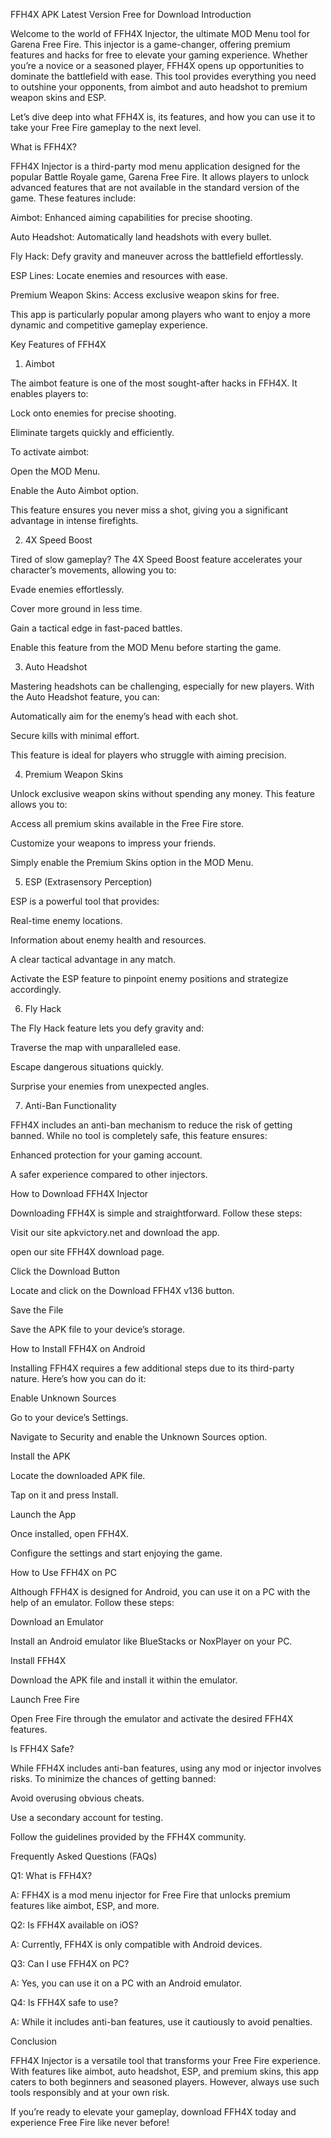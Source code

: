 FFH4X APK Latest Version Free for Download
Introduction

Welcome to the world of FFH4X Injector, the ultimate MOD Menu tool for Garena Free Fire. This injector is a game-changer, offering premium features and hacks for free to elevate your gaming experience. Whether you’re a novice or a seasoned player, FFH4X opens up opportunities to dominate the battlefield with ease. This tool provides everything you need to outshine your opponents, from aimbot and auto headshot to premium weapon skins and ESP.

Let’s dive deep into what FFH4X is, its features, and how you can use it to take your Free Fire gameplay to the next level.

What is FFH4X?

FFH4X Injector is a third-party mod menu application designed for the popular Battle Royale game, Garena Free Fire. It allows players to unlock advanced features that are not available in the standard version of the game. These features include:

Aimbot: Enhanced aiming capabilities for precise shooting.

Auto Headshot: Automatically land headshots with every bullet.

Fly Hack: Defy gravity and maneuver across the battlefield effortlessly.

ESP Lines: Locate enemies and resources with ease.

Premium Weapon Skins: Access exclusive weapon skins for free.

This app is particularly popular among players who want to enjoy a more dynamic and competitive gameplay experience.

Key Features of FFH4X

1. Aimbot

The aimbot feature is one of the most sought-after hacks in FFH4X. It enables players to:

Lock onto enemies for precise shooting.

Eliminate targets quickly and efficiently.

To activate aimbot:

Open the MOD Menu.

Enable the Auto Aimbot option.

This feature ensures you never miss a shot, giving you a significant advantage in intense firefights.

2. 4X Speed Boost

Tired of slow gameplay? The 4X Speed Boost feature accelerates your character’s movements, allowing you to:

Evade enemies effortlessly.

Cover more ground in less time.

Gain a tactical edge in fast-paced battles.

Enable this feature from the MOD Menu before starting the game.

3. Auto Headshot

Mastering headshots can be challenging, especially for new players. With the Auto Headshot feature, you can:

Automatically aim for the enemy’s head with each shot.

Secure kills with minimal effort.

This feature is ideal for players who struggle with aiming precision.

4. Premium Weapon Skins

Unlock exclusive weapon skins without spending any money. This feature allows you to:

Access all premium skins available in the Free Fire store.

Customize your weapons to impress your friends.

Simply enable the Premium Skins option in the MOD Menu.

5. ESP (Extrasensory Perception)

ESP is a powerful tool that provides:

Real-time enemy locations.

Information about enemy health and resources.

A clear tactical advantage in any match.

Activate the ESP feature to pinpoint enemy positions and strategize accordingly.

6. Fly Hack

The Fly Hack feature lets you defy gravity and:

Traverse the map with unparalleled ease.

Escape dangerous situations quickly.

Surprise your enemies from unexpected angles.

7. Anti-Ban Functionality

FFH4X includes an anti-ban mechanism to reduce the risk of getting banned. While no tool is completely safe, this feature ensures:

Enhanced protection for your gaming account.

A safer experience compared to other injectors.

How to Download FFH4X Injector

Downloading FFH4X is simple and straightforward. Follow these steps:

Visit our site apkvictory.net and download the app.

open our site FFH4X download page.

Click the Download Button

Locate and click on the Download FFH4X v136 button.

Save the File

Save the APK file to your device’s storage.

How to Install FFH4X on Android

Installing FFH4X requires a few additional steps due to its third-party nature. Here’s how you can do it:

Enable Unknown Sources

Go to your device’s Settings.

Navigate to Security and enable the Unknown Sources option.

Install the APK

Locate the downloaded APK file.

Tap on it and press Install.

Launch the App

Once installed, open FFH4X.

Configure the settings and start enjoying the game.

How to Use FFH4X on PC

Although FFH4X is designed for Android, you can use it on a PC with the help of an emulator. Follow these steps:

Download an Emulator

Install an Android emulator like BlueStacks or NoxPlayer on your PC.

Install FFH4X

Download the APK file and install it within the emulator.

Launch Free Fire

Open Free Fire through the emulator and activate the desired FFH4X features.

Is FFH4X Safe?

While FFH4X includes anti-ban features, using any mod or injector involves risks. To minimize the chances of getting banned:

Avoid overusing obvious cheats.

Use a secondary account for testing.

Follow the guidelines provided by the FFH4X community.

Frequently Asked Questions (FAQs)

Q1: What is FFH4X?

A: FFH4X is a mod menu injector for Free Fire that unlocks premium features like aimbot, ESP, and more.

Q2: Is FFH4X available on iOS?

A: Currently, FFH4X is only compatible with Android devices.

Q3: Can I use FFH4X on PC?

A: Yes, you can use it on a PC with an Android emulator.

Q4: Is FFH4X safe to use?

A: While it includes anti-ban features, use it cautiously to avoid penalties.

Conclusion

FFH4X Injector is a versatile tool that transforms your Free Fire experience. With features like aimbot, auto headshot, ESP, and premium skins, this app caters to both beginners and seasoned players. However, always use such tools responsibly and at your own risk.

If you’re ready to elevate your gameplay, download FFH4X today and experience Free Fire like never before!
